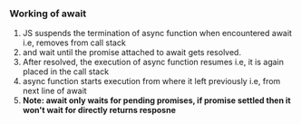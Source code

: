 ### Working of await
1. JS suspends the termination of async function when encountered await i.e, removes from call stack 
2. and wait until the promise attached to await gets resolved. 
3. After resolved, the execution of async function resumes i.e, it is again placed in the call stack
4. async function starts execution from where it left previously i.e, from next line of await
5. **Note: await only waits for pending promises, if promise settled then it won't wait for directly returns resposne**